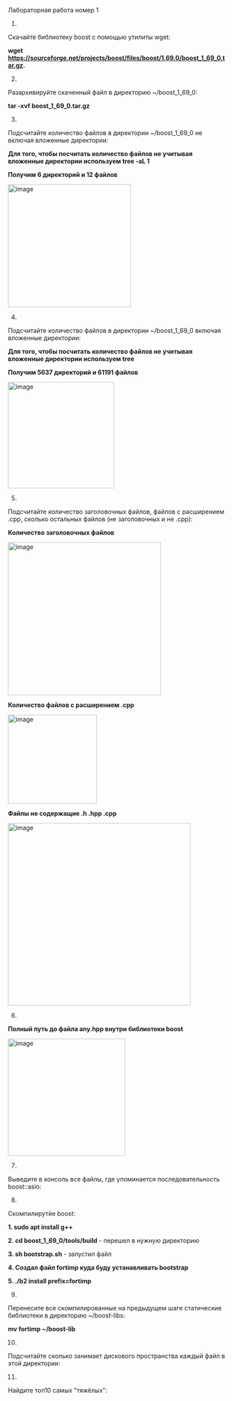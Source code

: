 Лабораторная работа номер 1

1.
Скачайте библиотеку boost с помощью утилиты wget:

**wget https://sourceforge.net/projects/boost/files/boost/1.69.0/boost_1_69_0.tar.gz.**

2.
Разархивируйте скаченный файл в директорию ~/boost_1_69_0:

**tar -xvf boost_1_69_0.tar.gz**

3.
Подсчитайте количество файлов в директории ~/boost_1_69_0 не включая вложенные директории:

**Для того, чтобы посчитать количество файлов не учитывая вложенные директории используем tree -aL 1**

**Получим 6 директорий и 12 файлов**

<img width="282" alt="image" src="https://user-images.githubusercontent.com/126329578/221883500-684f65d0-0147-44ac-95c3-a211468cf4a0.png">


4.
Подсчитайте количество файлов в директории ~/boost_1_69_0 включая вложенные директории:

**Для того, чтобы посчитать количество файлов не учитывая вложенные директории используем tree**

**Получим 5637 директорий и 61191 файлов**

<img width="244" alt="image" src="https://user-images.githubusercontent.com/126329578/221883601-d6b01455-ad67-447f-a1e6-886cebf04fed.png">

5.
Подсчитайте количество заголовочных файлов, файлов с расширением .cpp, сколько остальных файлов (не заголовочных и не .cpp):

**Количество заголовочных файлов**

<img width="351" alt="image" src="https://user-images.githubusercontent.com/126329578/221893406-a7b6211c-61bc-48cb-a558-300ac813b90f.png">

**Количество файлов с расширением .cpp**

<img width="204" alt="image" src="https://user-images.githubusercontent.com/126329578/221895842-c1c76119-59c4-442b-8276-90f48472433a.png">

**Файлы не содержащие .h .hpp .cpp**

<img width="419" alt="image" src="https://user-images.githubusercontent.com/126329578/221899777-23e7bb8d-b202-4321-a259-b9fd648db095.png">

6.
**Полный путь до файла any.hpp внутри библиотеки boost**

<img width="269" alt="image" src="https://user-images.githubusercontent.com/126329578/221898299-157df90e-510d-43a1-9a00-13c59d991340.png">


7.
Выведите в консоль все файлы, где упоминается последовательность boost::asio:


8.
Скомпилирутйе boost:

**1. sudo apt install g++** 

**2. cd boost_1_69_0/tools/build** - перешел в нужную директорию 

**3. sh bootstrap.sh** - запустил файл

**4. Создал файл fortimp куда буду устанавливать bootstrap**

**5. ./b2 install prefix=fortimp**

9.
Перенесите все скомпилированные на предыдущем шаге статические библиотеки в директорию ~/boost-libs:

**mv fortimp ~/boost-lib**

10.
Подсчитайте сколько занимает дискового пространства каждый файл в этой директории:

11.
Найдите топ10 самых "тяжёлых":

